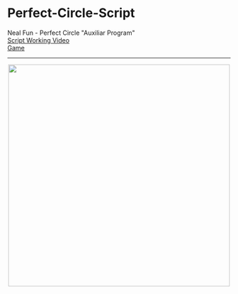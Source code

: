 # Perfect-Circle-Script
Neal Fun - Perfect Circle "Auxiliar Program"
<br>
[Script Working Video](https://youtu.be/HI-aJYgNrtM)
<br>
[Game](https://neal.fun/perfect-circle/)

<hr>

<div align="center">
  <img height="500em" src="https://github.com/guilherme-dope/Perfect-Circle-Python/assets/81268873/a472f63e-c746-4f6f-9db2-c515ec5ddf87"/>
</div>
